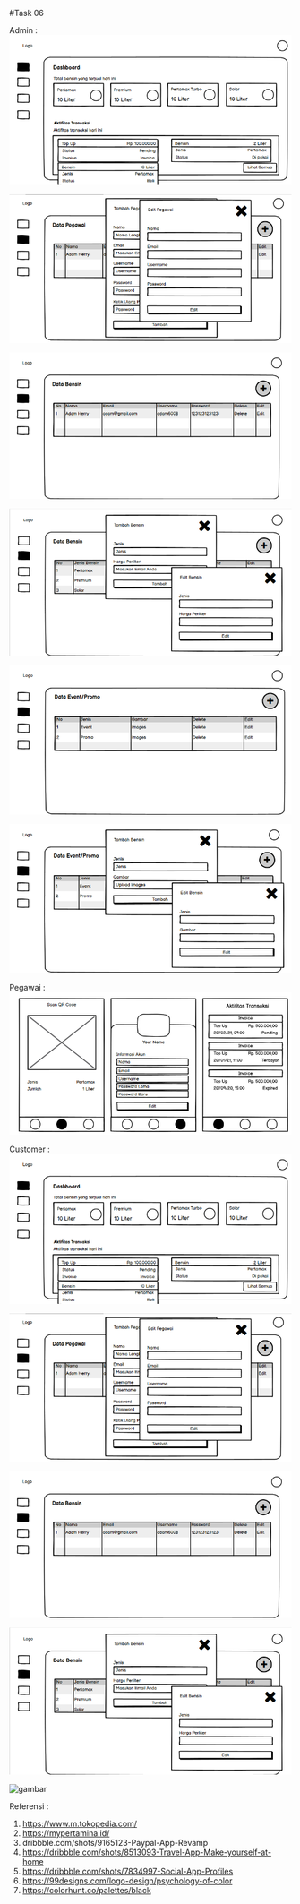 #Task 06

Admin :
![gambar](https://github.com/maulana6008/simulasi_lks_1/blob/main/task_6/img/admin/img.png)

![gambar](https://github.com/maulana6008/simulasi_lks_1/blob/main/task_6/img/admin/img1.png)

![gambar](https://github.com/maulana6008/simulasi_lks_1/blob/main/task_6/img/admin/img2.png)

![gambar](https://github.com/maulana6008/simulasi_lks_1/blob/main/task_6/img/admin/img3.png)

![gambar](https://github.com/maulana6008/simulasi_lks_1/blob/main/task_6/img/admin/img4.png)

![gambar](https://github.com/maulana6008/simulasi_lks_1/blob/main/task_6/img/admin/img5.png)

Pegawai :
![gambar](https://github.com/maulana6008/simulasi_lks_1/blob/main/task_6/img/pegawai/img.png)

Customer : 
![gambar](https://github.com/maulana6008/simulasi_lks_1/blob/main/task_6/img/admin/img.png)

![gambar](https://github.com/maulana6008/simulasi_lks_1/blob/main/task_6/img/admin/img1.png)

![gambar](https://github.com/maulana6008/simulasi_lks_1/blob/main/task_6/img/admin/img2.png)

![gambar](https://github.com/maulana6008/simulasi_lks_1/blob/main/task_6/img/admin/img3.png)

![gambar](https://github.com/maulana6008/simulasi_lks_1/blob/main/task_6/img/admin/halaman.png)

Referensi :
1. https://www.m.tokopedia.com/
2. https://mypertamina.id/
3. dribbble.com/shots/9165123-Paypal-App-Revamp
4. https://dribbble.com/shots/8513093-Travel-App-Make-yourself-at-home
5. https://dribbble.com/shots/7834997-Social-App-Profiles
6. https://99designs.com/logo-design/psychology-of-color
7. https://colorhunt.co/palettes/black
